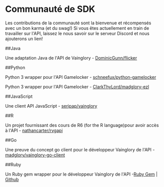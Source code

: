 # Communauté de SDK

Les contributions de la communauté sont la bienvenue et récompensés avec un bon karma (et du swag!) Si vous êtes actuellement en train de travailler sur l'API, laissez le nous savoir sur le serveur Discord et nous ajouterons un lien! 

##Java

Une adaptation Java de l'API de Vainglory - [DominicGunn/flicker](http://github.com/DominicGunn/flicker)

##Python

Python 3 wrapper pour l'API Gamelocker - [schneefux/python-gamelocker](http://github.com/schneefux/python-gamelocker)

Python 3 wrapper pour l'API Gamelocker - [ClarkThyLord/madglory-ezl](https://github.com/ClarkThyLord/madglory-ezl)

##JavaScript

Une client API JavaScript - [seripap/vainglory](https://github.com/seripap/vainglory)

##R

Un projet fournissant des cours de R6  (for the R language)pour avoir accès à l'API - [nathancarter/rvgapi](https://github.com/nathancarter/rvgapi)

##Go

Une preuve du concept go client pour le développeur Vainglory de l'API - [madglory/vainglory-go-client](https://github.com/madglory/vainglory-go-client)
 

##Ruby

Un Ruby gem wrapper pour le développeur Vainglory de l'API -[Ruby Gem](https://rubygems.org/gems/vainglory-api) | [Github](https://github.com/cbortz/vainglory-api-ruby)
